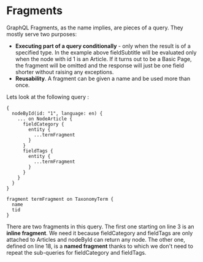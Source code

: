 # Fragments

GraphQL Fragments, as the name implies, are pieces of a query. They mostly serve two purposes:

* **Executing part of a query conditionally** - only when the result is of a specified type. In the example above fieldSubtitle will be evaluated only when the node with id 1 is an Article. If it turns out to be a Basic Page, the fragment will be omitted and the response will just be one field shorter without raising any exceptions.
* **Reusability**. A fragment can be given a name and be used more than once.

Lets look at the following query :

```
{
  nodeById(id: "1", language: en) {
    ... on NodeArticle {
      fieldCategory {
        entity {
          ...termFragment
        }
      }
      fieldTags {
        entity {
          ...termFragment
        }
      }
    }
  }
}

fragment termFragment on TaxonomyTerm {
  name
  tid
}
```

There are two fragments in this query. The first one starting on line 3 is an **inline fragment**. We need it because fieldCategory and fieldTags are only attached to Articles and nodeById can return any node. The other one, defined on line 18, is a **named fragment** thanks to which we don't need to repeat the sub-queries for fieldCategory and fieldTags.

You can take advantage of fragments to make very complex easier to understand by breaking them down into smaller pieces, they are also a very good way to share common things like we see above the termFragment, make the code cleaner and easier to refactor.

